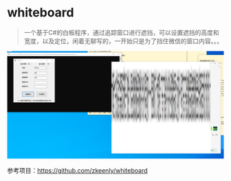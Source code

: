 # whiteboard
> 一个基于C#的白板程序，通过追踪窗口进行遮挡，可以设置遮挡的高度和宽度，以及定位，闲着无聊写的，一开始只是为了挡住微信的窗口内容。。。

![1698980770080](/img/1698980770080.jpg)

参考项目：https://github.com/zkeenly/whiteboard


